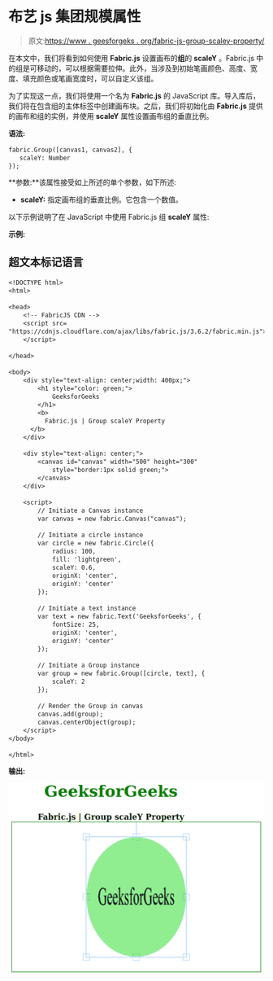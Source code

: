 # 布艺 js 集团规模属性

> 原文:[https://www . geesforgeks . org/fabric-js-group-scaley-property/](https://www.geeksforgeeks.org/fabric-js-group-scaley-property/)

在本文中，我们将看到如何使用 **Fabric.js** 设置画布的**组**的 **scaleY** 。Fabric.js 中的组是可移动的，可以根据需要拉伸。此外，当涉及到初始笔画颜色、高度、宽度、填充颜色或笔画宽度时，可以自定义该组。

为了实现这一点，我们将使用一个名为 **Fabric.js** 的 JavaScript 库。导入库后，我们将在包含组的主体标签中创建画布块。之后，我们将初始化由 **Fabric.js** 提供的画布和组的实例，并使用 **scaleY** 属性设置画布组的垂直比例。

**语法:**

```
fabric.Group([canvas1, canvas2], {
   scaleY: Number
});
```

**参数:**该属性接受如上所述的单个参数，如下所述:

*   **scaleY:** 指定画布组的垂直比例。它包含一个数值。

以下示例说明了在 JavaScript 中使用 Fabric.js 组 **scaleY** 属性:

**示例:**

## 超文本标记语言

```
<!DOCTYPE html>
<html>

<head>
    <!-- FabricJS CDN -->
    <script src=
"https://cdnjs.cloudflare.com/ajax/libs/fabric.js/3.6.2/fabric.min.js">
    </script>

</head>

<body>
    <div style="text-align: center;width: 400px;">
        <h1 style="color: green;">
            GeeksforGeeks
        </h1>
        <b>
          Fabric.js | Group scaleY Property
      </b>
    </div>

    <div style="text-align: center;">
        <canvas id="canvas" width="500" height="300"
            style="border:1px solid green;">
        </canvas>
    </div>

    <script>
        // Initiate a Canvas instance
        var canvas = new fabric.Canvas("canvas");

        // Initiate a circle instance
        var circle = new fabric.Circle({
            radius: 100,
            fill: 'lightgreen',
            scaleY: 0.6,
            originX: 'center',
            originY: 'center'
        });

        // Initiate a text instance
        var text = new fabric.Text('GeeksforGeeks', {
            fontSize: 25,
            originX: 'center',
            originY: 'center'
        });

        // Initiate a Group instance
        var group = new fabric.Group([circle, text], {
            scaleY: 2
        });

        // Render the Group in canvas
        canvas.add(group);
        canvas.centerObject(group);
    </script>
</body>

</html>
```

**输出:**

![](img/d08702bfcb3c9ea866683270ffd495eb.png)